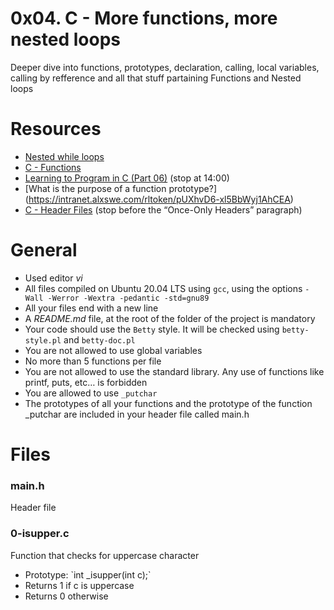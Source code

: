 # 0x04. C - More functions, more nested loops
Deeper dive into functions, prototypes, declaration, calling, local variables, calling by refference and all that stuff partaining Functions and Nested loops

# Resources
* [Nested while loops](https://intranet.alxswe.com/rltoken/aDRkFzUkVysnD94Dpm3w5g)
* [C - Functions](https://intranet.alxswe.com/rltoken/zf4IZeoe0yFZL2X7_nznQQ)
* [Learning to Program in C (Part 06)](https://intranet.alxswe.com/rltoken/iQ87CI4Lf41U_uRh9QsoQA) (stop at 14:00)
* [What is the purpose of a function prototype?] (https://intranet.alxswe.com/rltoken/pUXhvD6-xl5BbWyj1AhCEA)
* [C - Header Files](https://intranet.alxswe.com/rltoken/IFY075ffrszSJvHqPAa-zQ) (stop before the “Once-Only Headers” paragraph)

# General
* Used editor *vi*
* All files compiled on Ubuntu 20.04 LTS using `gcc`, using the options `-Wall -Werror -Wextra -pedantic -std=gnu89`
* All your files end with a new line
* A *README.md* file, at the root of the folder of the project is mandatory
* Your code should use the `Betty` style. It will be checked using `betty-style.pl` and `betty-doc.pl`
* You are not allowed to use global variables
* No more than 5 functions per file
* You are not allowed to use the standard library. Any use of functions like printf, puts, etc… is forbidden
* You are allowed to use `_putchar`
* The prototypes of all your functions and the prototype of the function _putchar are included in your header file called main.h

# Files
### main.h
Header file

### 0-isupper.c
Function that checks for uppercase character
<ul><li>Prototype: `int _isupper(int c);`</li><li>Returns 1 if c is uppercase</li><li>Returns 0 otherwise</li></ul>

